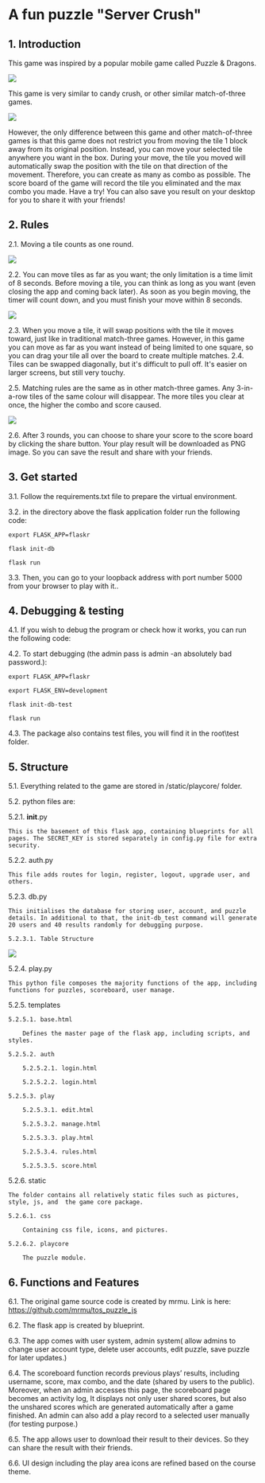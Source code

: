# A fun puzzle "Server Crush"

## 1. Introduction
This game was inspired by a popular mobile game called Puzzle & Dragons.

![](/flaskapp_project2/flaskapp/md_file_images/puzzleanddragons.jpeg)

This game is very similar to candy crush, or other similar match-of-three games.

![](/flaskapp_project2/flaskapp/md_file_images/candy_crush.jpeg)

However, the only difference between this game and other match-of-three games is that this game does not restrict you from moving the tile 1 block away from its original position. Instead, you can move your selected tile anywhere you want in the box. During your move, the tile you moved will automatically swap the position with the tile on that direction of the movement. Therefore, you can create as many as combo as possible.
The score board of the game will record the tile you eliminated and the max combo you made.
Have a try! You can also save you result on your desktop for you to share it with your friends!


## 2. Rules
2.1.  Moving a tile counts as one round.

![](/flaskapp_project2/flaskapp/md_file_images/movedemo.gif)

2.2. You can move tiles as far as you want; the only limitation is a time limit of 8 seconds. Before moving a tile, you can think as long as you want (even closing the app and coming back later). As soon as you begin moving, the timer will count down, and you must finish your move within 8 seconds.

![](/flaskapp_project2/flaskapp/md_file_images/timedemo.gif)

2.3. When you move a tile, it will swap positions with the tile it moves toward, just like in traditional match-three games. However, in this game you can move as far as you want instead of being limited to one square, so you can drag your tile all over the board to create multiple matches.
2.4. Tiles can be swapped diagonally, but it's difficult to pull off. It's easier on larger screens, but still very touchy.

2.5. Matching rules are the same as in other match-three games. Any 3-in-a-row tiles of the same colour will disappear. The more tiles you clear at once, the higher the combo and score caused.

![](/flaskapp_project2/flaskapp/md_file_images/combodemo.gif)

2.6. After 3 rounds, you can choose to share your score to the score board by clicking the share button. Your play result will be downloaded as PNG image. So you can save the result and share with your friends.  


## 3. Get started

3.1. Follow the requirements.txt file to prepare the virtual environment.

3.2. in the directory above the flask application folder run the following code:

`export FLASK_APP=flaskr`

`flask init-db`

`flask run`

3.3. Then, you can go to your loopback address with port number 5000 from your browser to play with it..


## 4. Debugging & testing
4.1. If you wish to debug the program or check how it works, you can run the following code:

4.2. To start debugging (the admin pass is admin -an absolutely bad password.):

`export FLASK_APP=flaskr`

`export FLASK_ENV=development`

`flask init-db-test`

`flask run`

4.3. The package also contains test files, you will find it in the root\test folder.

## 5. Structure
5.1. Everything related to the game are stored in /static/playcore/ folder.

5.2. python files are:

5.2.1. __init__.py

	This is the basement of this flask app, containing blueprints for all pages. The SECRET_KEY is stored separately in config.py file for extra security.

5.2.2. auth.py

	This file adds routes for login, register, logout, upgrade user, and others.

5.2.3. db.py

	This initialises the database for storing user, account, and puzzle details. In additional to that, the init-db_test command will generate 20 users and 40 results randomly for debugging purpose.

	5.2.3.1. Table Structure

![](/flaskapp_project2/flaskapp/md_file_images/table.png)

5.2.4. play.py

	This python file composes the majority functions of the app, including functions for puzzles, scoreboard, user manage.

5.2.5. templates

	5.2.5.1. base.html

		Defines the master page of the flask app, including scripts, and styles.

	5.2.5.2. auth

		5.2.5.2.1. login.html

		5.2.5.2.2. login.html

	5.2.5.3. play

		5.2.5.3.1. edit.html

		5.2.5.3.2. manage.html

		5.2.5.3.3. play.html

		5.2.5.3.4. rules.html

		5.2.5.3.5. score.html

5.2.6. static

	The folder contains all relatively static files such as pictures, style, js, and  the game core package.

	5.2.6.1. css

		Containing css file, icons, and pictures.

	5.2.6.2. playcore

		The puzzle module.


## 6. Functions and Features
6.1. The original game source code is created by mrmu. Link is here: https://github.com/mrmu/tos_puzzle_js

6.2. The flask app is created by blueprint.

6.3. The app comes with user system, admin system( allow admins to change user account type, delete user accounts, edit puzzle, save puzzle for later updates.)

6.4. The scoreboard function records previous plays’ results, including username, score, max combo, and the date (shared by users to the public). Moreover, when an admin accesses this page, the scoreboard page becomes an activity log, It displays not only user shared scores, but also the unshared scores which are generated automatically after a game finished. An admin can also add a play record to a selected user manually (for testing purpose.)

6.5. The app allows user to download their result to their devices. So they can share the result with their friends.

6.6. UI design including the play area icons are refined based on the course theme.
